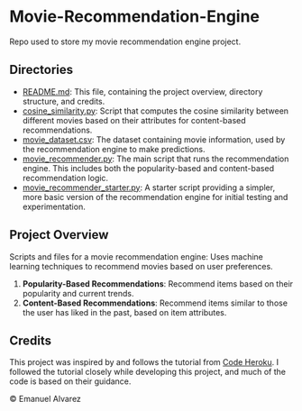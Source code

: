 # Movie-Recommendation-Engine

Repo used to store my movie recommendation engine project.

## Directories

- [README.md](README.md): This file, containing the project overview, directory structure, and credits.
- [cosine_similarity.py](cosine_similarity.py): Script that computes the cosine similarity between different movies based on their attributes for content-based recommendations.
- [movie_dataset.csv](movie_dataset.csv): The dataset containing movie information, used by the recommendation engine to make predictions.
- [movie_recommender.py](movie_recommender.py): The main script that runs the recommendation engine. This includes both the popularity-based and content-based recommendation logic.
- [movie_recommender_starter.py](movie_recommender_starter.py): A starter script providing a simpler, more basic version of the recommendation engine for initial testing and experimentation.

## Project Overview

Scripts and files for a movie recommendation engine: Uses machine learning techniques to recommend movies based on user preferences.

1. **Popularity-Based Recommendations**: Recommend items based on their popularity and current trends.
2. **Content-Based Recommendations**: Recommend items similar to those the user has liked in the past, based on item attributes.

## Credits

This project was inspired by and follows the tutorial from [Code Heroku](https://www.codeheroku.com). I followed the tutorial closely while developing this project, and much of the code is based on their guidance.

© Emanuel Alvarez
